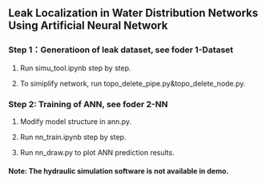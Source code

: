 ## Leak Localization in Water Distribution Networks Using Artificial Neural Network
### Step 1：Generatioon of leak dataset, see foder 1-Dataset
1. Run simu_tool.ipynb step by step.

2. To simiplify network, run topo_delete_pipe.py&topo_delete_node.py.

### Step 2: Training of ANN, see foder 2-NN
1. Modify model structure in ann.py.

2. Run nn_train.ipynb step by step.

3. Run nn_draw.py to plot ANN prediction results.

#### Note: The hydraulic simulation software is not available in demo.